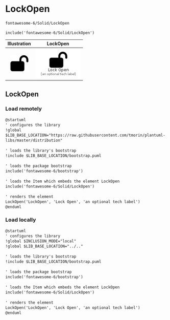 # LockOpen


```text
fontawesome-6/Solid/LockOpen
```

```text
include('fontawesome-6/Solid/LockOpen')
```



| Illustration | LockOpen |
| :---: | :---: |
| ![illustration for Illustration](../../fontawesome-6/Solid/LockOpen.png) | ![illustration for LockOpen](../../fontawesome-6/Solid/LockOpen.Local.png) |




## LockOpen

### Load remotely
```plantuml
@startuml
' configures the library
!global $LIB_BASE_LOCATION="https://raw.githubusercontent.com/tmorin/plantuml-libs/master/distribution"

' loads the library's bootstrap
!include $LIB_BASE_LOCATION/bootstrap.puml

' loads the package bootstrap
include('fontawesome-6/bootstrap')

' loads the Item which embeds the element LockOpen
include('fontawesome-6/Solid/LockOpen')

' renders the element
LockOpen('LockOpen', 'Lock Open', 'an optional tech label')
@enduml
```

### Load locally
```plantuml
@startuml
' configures the library
!global $INCLUSION_MODE="local"
!global $LIB_BASE_LOCATION="../.."

' loads the library's bootstrap
!include $LIB_BASE_LOCATION/bootstrap.puml

' loads the package bootstrap
include('fontawesome-6/bootstrap')

' loads the Item which embeds the element LockOpen
include('fontawesome-6/Solid/LockOpen')

' renders the element
LockOpen('LockOpen', 'Lock Open', 'an optional tech label')
@enduml
```

